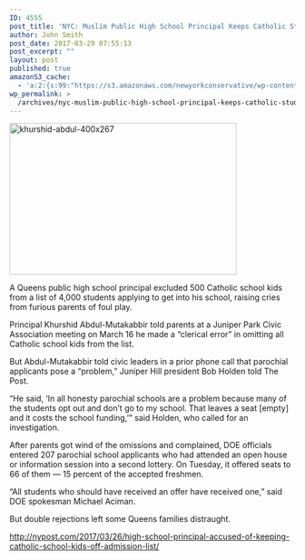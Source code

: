 ```yaml
---
ID: 4555
post_title: 'NYC: Muslim Public High School Principal Keeps Catholic Students Off Admissions List'
author: John Smith
post_date: 2017-03-29 07:55:13
post_excerpt: ""
layout: post
published: true
amazonS3_cache:
  - 'a:2:{s:99:"https://s3.amazonaws.com/newyorkconservative/wp-content/uploads/2017/03/29075329/khurshid-abdul.jpg";a:1:{s:9:"timestamp";i:1490788513;}s:107:"https://s3.amazonaws.com/newyorkconservative/wp-content/uploads/2017/03/29075329/khurshid-abdul-400x267.jpg";a:1:{s:9:"timestamp";i:1490788513;}}'
wp_permalink: >
  /archives/nyc-muslim-public-high-school-principal-keeps-catholic-students-off-admissions-list/
---
```

<a href="https://s3.amazonaws.com/newyorkconservative/wp-content/uploads/2017/03/29075329/khurshid-abdul-400x267.jpg"><img class="alignnone size-full wp-image-4556" src="https://s3.amazonaws.com/newyorkconservative/wp-content/uploads/2017/03/29075329/khurshid-abdul-400x267.jpg" alt="khurshid-abdul-400x267" width="400" height="267" /></a>

A Queens public high school principal excluded 500 Catholic school kids from a list of 4,000 students applying to get into his school, raising cries from furious parents of foul play.

Principal Khurshid Abdul-Mutakabbir told parents at a Juniper Park Civic Association meeting on March 16 he made a “clerical error” in omitting all Catholic school kids from the list.

But Abdul-Mutakabbir told civic leaders in a prior phone call that parochial applicants pose a “problem,” Juniper Hill president Bob Holden told The Post.

“He said, ‘In all honesty parochial schools are a problem because many of the students opt out and don’t go to my school. That leaves a seat [empty] and it costs the school funding,’” said Holden, who called for an investigation.

After parents got wind of the omissions and complained, DOE officials entered 207 parochial school applicants who had attended an open house or information session into a second lottery. On Tuesday, it offered seats to 66 of them — 15 percent of the accepted freshmen.

“All students who should have received an offer have received one,” said DOE spokesman Michael Aciman.

But double rejections left some Queens families distraught.

<a href="http://nypost.com/2017/03/26/high-school-principal-accused-of-keeping-catholic-school-kids-off-admission-list/">http://nypost.com/2017/03/26/high-school-principal-accused-of-keeping-catholic-school-kids-off-admission-list/</a>